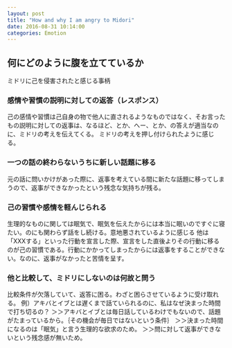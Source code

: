 ```yaml
---
layout: post
title: "How and why I am angry to Midori"
date: 2016-08-31 10:14:00
categories: Emotion
---
```


何にどのように腹を立てているか
----

ミドリに己を侵害されたと感じる事柄

### 感情や習慣の説明に対しての返答（レスポンス）

己の感情や習慣は己自身の物で他人に直されるようなものではなく、そお言ったもの説明に対しての返事は、なるほど、とか、へー、とか、の答えが適当なのに、ミドリの考えを伝えてくる。
ミドリの考えを押し付けられたように感じる。

### 一つの話の終わらないうちに新しい話題に移る

元の話に問いかけがあった際に、返事を考えている間に新たな話題に移ってしまうので、返事ができなかったという残念な気持ちが残る。

### 己の習慣や感情を軽んじられる

生理的なものに関しては眠気で、眠気を伝えたからには本当に眠いのですぐに寝たい。のにも関わらず話をし続ける。意地悪されているように感じる
他は「XXXする」といった行動を宣言した際、宣言をした直後よりその行動に移るのが己の習慣である。行動にかかってしまったからには返事をすることができない。なのに、返事がなかったと苦情を呈す。

### 他と比較して、ミドリにしないのは何故と問う

比較条件が欠落していて、返答に困る。わざと困らさせているように受け取れる。
例）アキバとイブとは遅くまで話ていられるのに、私はなぜ決まった時間で打ち切るの？
＞＞アキバとイブとは毎日話しているわけでもないので、話題がたまっているから。｛その機会が毎日ではないという条件｝
＞＞決まった時間になるのは「眠気」と言う生理的な欲求のため。
＞＞問に対して返事ができないという残念感が無いため。
